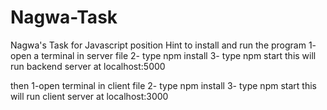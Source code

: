 # Nagwa-Task
Nagwa's Task for Javascript position 
Hint to install and run the program
1- open a terminal in server file 
2- type npm install 
3- type npm start
this will run backend server at localhost:5000 

then 
1-open terminal in client file 
2- type npm install 
3- type npm start 
this will run client server at localhost:3000 

